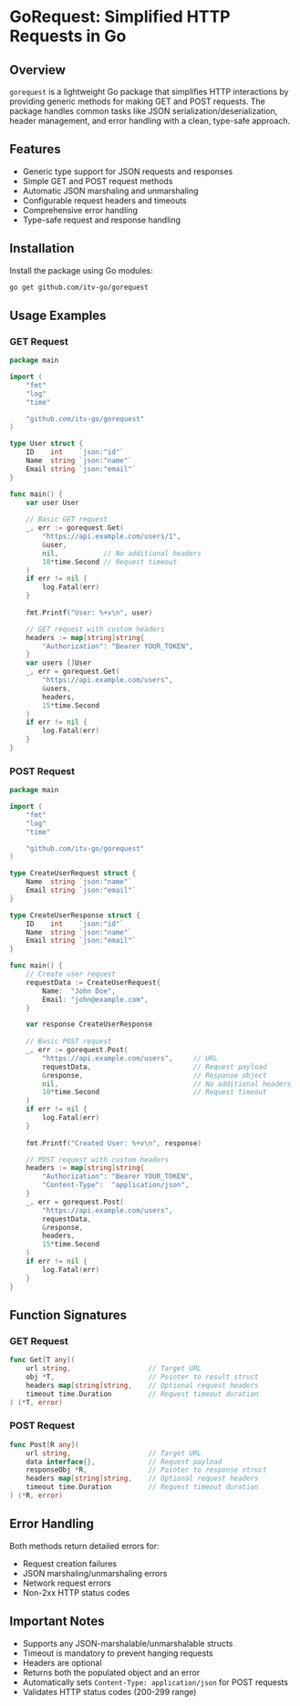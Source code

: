 # GoRequest: Simplified HTTP Requests in Go

## Overview

`gorequest` is a lightweight Go package that simplifies HTTP interactions by providing generic methods for making GET and POST requests. The package handles common tasks like JSON serialization/deserialization, header management, and error handling with a clean, type-safe approach.

## Features

- Generic type support for JSON requests and responses
- Simple GET and POST request methods
- Automatic JSON marshaling and unmarshaling
- Configurable request headers and timeouts
- Comprehensive error handling
- Type-safe request and response handling

## Installation

Install the package using Go modules:

```bash
go get github.com/itv-go/gorequest
```

## Usage Examples

### GET Request

```go
package main

import (
    "fmt"
    "log"
    "time"

    "github.com/itv-go/gorequest"
)

type User struct {
    ID    int    `json:"id"`
    Name  string `json:"name"`
    Email string `json:"email"`
}

func main() {
    var user User
    
    // Basic GET request
    _, err := gorequest.Get(
        "https://api.example.com/users/1", 
        &user, 
        nil,           // No additional headers
        10*time.Second // Request timeout
    )
    if err != nil {
        log.Fatal(err)
    }
    
    fmt.Printf("User: %+v\n", user)

    // GET request with custom headers
    headers := map[string]string{
        "Authorization": "Bearer YOUR_TOKEN",
    }
    var users []User
    _, err = gorequest.Get(
        "https://api.example.com/users", 
        &users, 
        headers, 
        15*time.Second
    )
    if err != nil {
        log.Fatal(err)
    }
}
```

### POST Request

```go
package main

import (
    "fmt"
    "log"
    "time"

    "github.com/itv-go/gorequest"
)

type CreateUserRequest struct {
    Name  string `json:"name"`
    Email string `json:"email"`
}

type CreateUserResponse struct {
    ID    int    `json:"id"`
    Name  string `json:"name"`
    Email string `json:"email"`
}

func main() {
    // Create user request
    requestData := CreateUserRequest{
        Name:  "John Doe",
        Email: "john@example.com",
    }

    var response CreateUserResponse
    
    // Basic POST request
    _, err := gorequest.Post(
        "https://api.example.com/users",     // URL
        requestData,                         // Request payload
        &response,                           // Response object
        nil,                                 // No additional headers
        10*time.Second                       // Request timeout
    )
    if err != nil {
        log.Fatal(err)
    }
    
    fmt.Printf("Created User: %+v\n", response)

    // POST request with custom headers
    headers := map[string]string{
        "Authorization": "Bearer YOUR_TOKEN",
        "Content-Type":  "application/json",
    }
    _, err = gorequest.Post(
        "https://api.example.com/users", 
        requestData, 
        &response, 
        headers, 
        15*time.Second
    )
    if err != nil {
        log.Fatal(err)
    }
}
```

## Function Signatures

### GET Request
```go
func Get[T any](
    url string,                   // Target URL
    obj *T,                       // Pointer to result struct
    headers map[string]string,    // Optional request headers
    timeout time.Duration         // Request timeout duration
) (*T, error)
```

### POST Request
```go
func Post[R any](
    url string,                   // Target URL
    data interface{},             // Request payload
    responseObj *R,               // Pointer to response struct
    headers map[string]string,    // Optional request headers
    timeout time.Duration         // Request timeout duration
) (*R, error)
```

## Error Handling

Both methods return detailed errors for:
- Request creation failures
- JSON marshaling/unmarshaling errors
- Network request errors
- Non-2xx HTTP status codes

## Important Notes

- Supports any JSON-marshalable/unmarshalable structs
- Timeout is mandatory to prevent hanging requests
- Headers are optional
- Returns both the populated object and an error
- Automatically sets `Content-Type: application/json` for POST requests
- Validates HTTP status codes (200-299 range)
